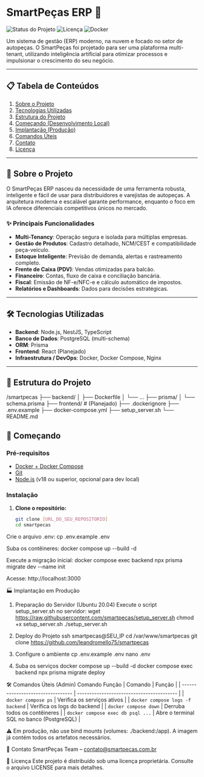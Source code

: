 # SmartPeças ERP 🚗

![Status do Projeto](https://img.shields.io/badge/status-em%20desenvolvimento-yellowgreen)
![Licença](https://img.shields.io/badge/licen%C3%A7a-propriet%C3%A1ria-red)
![Docker](https://img.shields.io/badge/docker-ready-blue)

Um sistema de gestão (ERP) moderno, na nuvem e focado no setor de autopeças. O SmartPeças foi projetado para ser uma plataforma multi-tenant, utilizando inteligência artificial para otimizar processos e impulsionar o crescimento do seu negócio.

---

## 📋 Tabela de Conteúdos

1. [Sobre o Projeto](#-sobre-o-projeto)
2. [Tecnologias Utilizadas](#-tecnologias-utilizadas)
3. [Estrutura do Projeto](#-estrutura-do-projeto)
4. [Começando (Desenvolvimento Local)](#-começando)
5. [Implantação (Produção)](#-implantação-em-produção)
6. [Comandos Úteis](#-comandos-úteis-admin)
7. [Contato](#-contato)
8. [Licença](#-licença)

---

## 🚀 Sobre o Projeto

O SmartPeças ERP nasceu da necessidade de uma ferramenta robusta, inteligente e fácil de usar para distribuidores e varejistas de autopeças. A arquitetura moderna e escalável garante performance, enquanto o foco em IA oferece diferenciais competitivos únicos no mercado.

### ✨ Principais Funcionalidades

* **Multi-Tenancy**: Operação segura e isolada para múltiplas empresas.
* **Gestão de Produtos**: Cadastro detalhado, NCM/CEST e compatibilidade peça-veículo.
* **Estoque Inteligente**: Previsão de demanda, alertas e rastreamento completo.
* **Frente de Caixa (PDV)**: Vendas otimizadas para balcão.
* **Financeiro**: Contas, fluxo de caixa e conciliação bancária.
* **Fiscal**: Emissão de NF-e/NFC-e e cálculo automático de impostos.
* **Relatórios e Dashboards**: Dados para decisões estratégicas.

---

## 🛠️ Tecnologias Utilizadas

* **Backend**: Node.js, NestJS, TypeScript
* **Banco de Dados**: PostgreSQL (multi-schema)
* **ORM**: Prisma
* **Frontend**: React (Planejado)
* **Infraestrutura / DevOps**: Docker, Docker Compose, Nginx

---

## 📂 Estrutura do Projeto

/smartpecas
   ├── backend/
   │ ├── Dockerfile
   │ └── ...
   ├── prisma/
   │ └── schema.prisma
   ├── frontend/ # (Planejado)
   ├── .dockerignore
   ├── .env.example
   ├── docker-compose.yml
   ├── setup_server.sh
   └── README.md

## 🏁 Começando

### Pré-requisitos

* [Docker + Docker Compose](https://docs.docker.com/engine/install/)
* [Git](https://git-scm.com/)
* [Node.js](https://nodejs.org/) (v18 ou superior, opcional para dev local)

### Instalação

1. **Clone o repositório:**
   ```bash
   git clone [URL_DO_SEU_REPOSITORIO]
   cd smartpecas
Crie o arquivo .env:
cp .env.example .env

Suba os contêineres:
docker compose up --build -d

Execute a migração inicial:
docker compose exec backend npx prisma migrate dev --name init

Acesse:
http://localhost:3000

🏭 Implantação em Produção
1. Preparação do Servidor (Ubuntu 20.04)
Execute o script setup_server.sh no servidor:
wget https://raw.githubusercontent.com/smartpecas/setup_server.sh
chmod +x setup_server.sh
./setup_server.sh

2. Deploy do Projeto
ssh smartpecas@SEU_IP
cd /var/www/smartpecas
git clone https://github.com/leandromello75/smartpecas

3. Configure o ambiente
cp .env.example .env
nano .env

4. Suba os serviços
docker compose up --build -d
docker compose exec backend npx prisma migrate deploy

🛠️ Comandos Úteis (Admin)
Comando	Função
| Comando                           | Função                                    |
| --------------------------------- | ----------------------------------------- |
| `docker compose ps`               | Verifica os serviços ativos               |
| `docker compose logs -f backend`  | Verifica os logs do backend               |
| `docker compose down`             | Derruba todos os contêineres              |
| `docker compose exec db psql ...` | Abre o terminal SQL no banco (PostgreSQL) |


⚠️ Em produção, não use bind mounts (volumes: ./backend:/app). A imagem já contém todos os artefatos necessários.

📧 Contato
SmartPeças Team – contato@smartpecas.com.br

📄 Licença
Este projeto é distribuído sob uma licença proprietária.
Consulte o arquivo LICENSE para mais detalhes.
